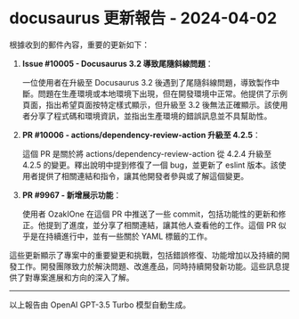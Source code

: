 # docusaurus 更新報告 - 2024-04-02

根據收到的郵件內容，重要的更新如下：



1. **Issue #10005 - Docusaurus 3.2 導致尾隨斜線問題**：

   一位使用者在升級至 Docusaurus 3.2 後遇到了尾隨斜線問題，導致製作中斷。問題在生產環境或本地環境下出現，但在開發環境中正常。他提供了示例頁面，指出希望頁面按特定樣式顯示，但升級至 3.2 後無法正確顯示。該使用者分享了程式碼和環境資訊，並指出生產環境的錯誤訊息並不具幫助性。



2. **PR #10006 - actions/dependency-review-action 升級至 4.2.5**：

   這個 PR 是關於將 actions/dependency-review-action 從 4.2.4 升級至 4.2.5 的變更。釋出說明中提到修復了一個 bug，並更新了 eslint 版本。該使用者提供了相關連結和指令，讓其他開發者參與或了解這個變更。



3. **PR #9967 - 新增展示功能**：

   使用者 OzakIOne 在這個 PR 中推送了一些 commit，包括功能性的更新和修正。他提到了進度，並分享了相關連結，讓其他人查看他的工作。這個 PR 似乎是在持續進行中，並有一些關於 YAML 標籤的工作。



這些更新顯示了專案中的重要變更和挑戰，包括錯誤修復、功能增加以及持續的開發工作。開發團隊致力於解決問題、改進產品，同時持續開發新功能。這些訊息提供了對專案進展和方向的深入了解。



---



以上報告由 OpenAI GPT-3.5 Turbo 模型自動生成。
